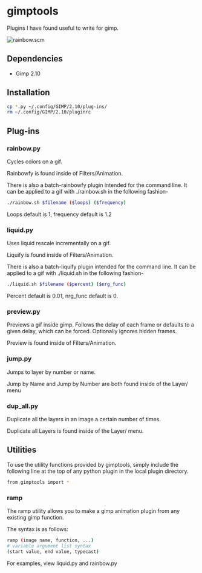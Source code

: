 # gimptools

Plugins I have found useful to write for gimp.

![rainbow.scm](https://raw.githubusercontent.com/rbong/gimptools/master/examples/tree.gif)

## Dependencies

  - Gimp 2.10

## Installation

```bash
cp *.py ~/.config/GIMP/2.10/plug-ins/
rm ~/.config/GIMP/2.10/pluginrc
```

## Plug-ins

### rainbow.py

Cycles colors on a gif.

Rainbowfy is found inside of Filters/Animation.

There is also a batch-rainbowfy plugin intended for the command line. It can be
applied to a gif with ./rainbow.sh in the following fashion-

```bash
./rainbow.sh $filename ($loops) ($frequency)
```

Loops default is 1, frequency default is 1.2


### liquid.py

Uses liquid rescale incrementally on a gif.

Liquify is found inside of Filters/Animation.

There is also a batch-liquify plugin intended for the command line. It can be
applied to a gif with ./liquid.sh in the following fashion-

```bash
./liquid.sh $filename ($percent) ($nrg_func)
```

Percent default is 0.01, nrg\_func default is 0.

### preview.py

Previews a gif inside gimp. Follows the delay of each frame or defaults to a
given delay, which can be forced. Optionally ignores hidden frames.

Preview is found inside of Filters/Animation.

### jump.py

Jumps to layer by number or name.

Jump by Name and Jump by Number are both found inside of the Layer/ menu

### dup\_all.py

Duplicate all the layers in an image a certain number of times.

Duplicate all Layers is found inside of the Layer/ menu.

## Utilities

To use the utility functions provided by gimptools, simply include the
following line at the top of any python plugin in the local plugin directory.

```bash
from gimptools import *
```

### ramp

The ramp utility allows you to make a gimp animation plugin from any existing
gimp function.

The syntax is as follows:

```bash
ramp (image name, function, ...)
# variable argument list syntax
(start value, end value, typecast)
```

For examples, view liquid.py and rainbow.py
